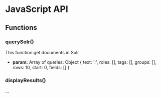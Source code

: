 # JavaScript API
## Functions
### querySolr()
This function get documents in Solr
- **param:** Array of queries:
	Object {
		text: '*:*',
		roles: [],
		tags: [],
		groups: [],
		rows: 10,
		start: 0,
		fields: []
	}

### displayResults()
...